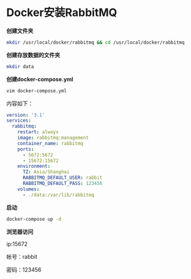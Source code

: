 # Docker安装RabbitMQ



**创建文件夹**

```sh
mkdir /usr/local/docker/rabbitmq && cd /usr/local/docker/rabbitmq
```

**创建存放数据的文件夹**

```sh
mkdir data
```

**创建docker-compose.yml**

```sh
vim docker-compose.yml
```

内容如下：

```yml
version: '3.1'
services:
  rabbitmq:
    restart: always
    image: rabbitmq:management
    container_name: rabbitmq
    ports:
      - 5672:5672
      - 15672:15672
    environment:
      TZ: Asia/Shanghai
      RABBITMQ_DEFAULT_USER: rabbit
      RABBITMQ_DEFAULT_PASS: 123456
    volumes:
      - ./data:/var/lib/rabbitmq
```

**启动**

```sh
docker-compose up -d
```

**浏览器访问**

ip:15672

帐号：rabbit

密码：123456